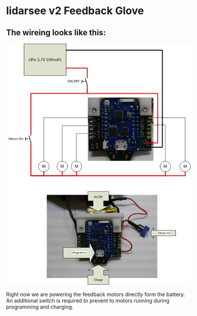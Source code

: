 # lidarsee v2 Feedback Glove
## The wireing looks like this:

![overview](/docs/images/overview.jpg)

Right now we are powering the feedback motors directly form the battery. An additional switch is required to prevent to motors running during programming and charging. 
